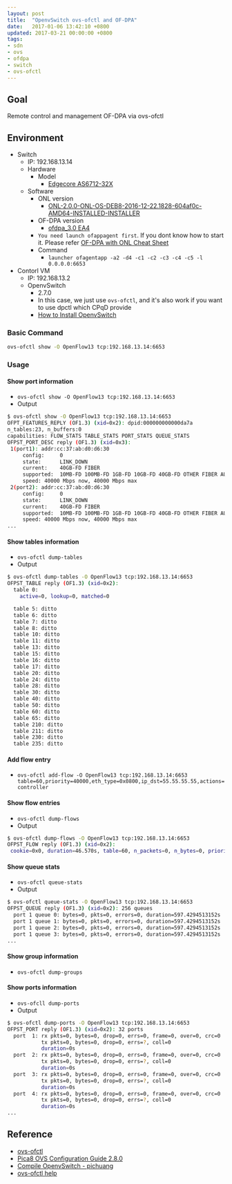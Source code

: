 ```yaml
---
layout: post
title:  "OpenvSwitch ovs-ofctl and OF-DPA"
date:   2017-01-06 13:42:10 +0800
updated: 2017-03-21 00:00:00 +0800
tags:
- sdn
- ovs
- ofdpa
- switch
- ovs-ofctl
---
```


## Goal
Remote control and management OF-DPA via ovs-ofctl

<!--more-->

## Environment
- Switch
  - IP: 192.168.13.14
  - Hardware
    - Model
      - [Edgecore AS6712-32X](http://www.edge-core.com/productsInfo.php?cls=1&cls2=7&cls3=43&id=12)
  - Software
    - ONL version
      - [ONL-2.0.0-ONL-OS-DEB8-2016-12-22.1828-604af0c-AMD64-INSTALLED-INSTALLER](http://opennetlinux.org/binaries/2016.12.22.18.28.604af0c9b3dc9504870c30273ab22f2fb62746c3/ONL-2.0.0-ONL-OS-DEB8-2016-12-22.1828-604af0c-AMD64-INSTALLED-INSTALLER)
    - OF-DPA version
      - [ofdpa_3.0 EA4](https://github.com/onfsdn/atrium-docs/blob/master/16A/ONOS/builds/ofdpa_3.0.4.0%2Baccton1.0~1-1_amd64.deb)
    - `You need launch ofappagent first`. If you dont know how to start it. Please refer [OF-DPA with ONL Cheat Sheet](http://blog.pichuang.com.tw/ofdpa-with-onl-cheat-sheet)
    - Command
      - `launcher ofagentapp -a2 -d4 -c1 -c2 -c3 -c4 -c5 -l 0.0.0.0:6653`
- Contorl VM
  - IP: 192.168.13.2
  - OpenvSwitch
    - 2.7.0
    - In this case, we just use `ovs-ofctl`, and it's also work if you want to use dpctl which CPqD provide
    - [How to Install OpenvSwitch][3]

### Basic Command
```bash
ovs-ofctl show -O OpenFlow13 tcp:192.168.13.14:6653
```

### Usage

#### Show port information
- `ovs-ofctl show -O OpenFlow13 tcp:192.168.13.14:6653`
- Output
```bash
$ ovs-ofctl show -O OpenFlow13 tcp:192.168.13.14:6653
OFPT_FEATURES_REPLY (OF1.3) (xid=0x2): dpid:000000000000da7a
n_tables:23, n_buffers:0
capabilities: FLOW_STATS TABLE_STATS PORT_STATS QUEUE_STATS
OFPST_PORT_DESC reply (OF1.3) (xid=0x3):
 1(port1): addr:cc:37:ab:d0:d6:30
     config:     0
     state:      LINK_DOWN
     current:    40GB-FD FIBER
     supported:  10MB-FD 100MB-FD 1GB-FD 10GB-FD 40GB-FD OTHER FIBER AUTO_NEG AUTO_PAUSE AUTO_PAUSE_ASYM
     speed: 40000 Mbps now, 40000 Mbps max
 2(port2): addr:cc:37:ab:d0:d6:30
     config:     0
     state:      LINK_DOWN
     current:    40GB-FD FIBER
     supported:  10MB-FD 100MB-FD 1GB-FD 10GB-FD 40GB-FD OTHER FIBER AUTO_NEG AUTO_PAUSE AUTO_PAUSE_ASYM
     speed: 40000 Mbps now, 40000 Mbps max
...
```

#### Show tables information
- `ovs-ofctl dump-tables`
- Output
```bash
$ ovs-ofctl dump-tables -O OpenFlow13 tcp:192.168.13.14:6653
OFPST_TABLE reply (OF1.3) (xid=0x2):
  table 0:
    active=0, lookup=0, matched=0

  table 5: ditto
  table 6: ditto
  table 7: ditto
  table 8: ditto
  table 10: ditto
  table 11: ditto
  table 13: ditto
  table 15: ditto
  table 16: ditto
  table 17: ditto
  table 20: ditto
  table 24: ditto
  table 28: ditto
  table 30: ditto
  table 40: ditto
  table 50: ditto
  table 60: ditto
  table 65: ditto
  table 210: ditto
  table 211: ditto
  table 230: ditto
  table 235: ditto
```

#### Add flow entry
- `ovs-ofctl add-flow -O OpenFlow13 tcp:192.168.13.14:6653 table=60,priority=40000,eth_type=0x0800,ip_dst=55.55.55.55,actions=controller`

#### Show flow entries
- `ovs-ofctl dump-flows`
- Output
```bash
$ ovs-ofctl dump-flows -O OpenFlow13 tcp:192.168.13.14:6653
OFPST_FLOW reply (OF1.3) (xid=0x2):
 cookie=0x0, duration=46.570s, table=60, n_packets=0, n_bytes=0, priority=40000,ip,nw_dst=55.55.55.55 actions=CONTROLLER:65535
```

#### Show queue stats
- `ovs-ofctl queue-stats`
- Output
```bash
$ ovs-ofctl queue-stats -O OpenFlow13 tcp:192.168.13.14:6653
OFPST_QUEUE reply (OF1.3) (xid=0x2): 256 queues
  port 1 queue 0: bytes=0, pkts=0, errors=0, duration=597.4294513152s
  port 1 queue 1: bytes=0, pkts=0, errors=0, duration=597.4294513152s
  port 1 queue 2: bytes=0, pkts=0, errors=0, duration=597.4294513152s
  port 1 queue 3: bytes=0, pkts=0, errors=0, duration=597.4294513152s
...
```

#### Show group information
- `ovs-ofctl dump-groups`

#### Show ports information
- `ovs-ofcll dump-ports`
- Output
```bash
$ ovs-ofctl dump-ports -O OpenFlow13 tcp:192.168.13.14:6653
OFPST_PORT reply (OF1.3) (xid=0x2): 32 ports
  port  1: rx pkts=0, bytes=0, drop=0, errs=0, frame=0, over=0, crc=0
           tx pkts=0, bytes=0, drop=0, errs=?, coll=0
           duration=0s
  port  2: rx pkts=0, bytes=0, drop=0, errs=0, frame=0, over=0, crc=0
           tx pkts=0, bytes=0, drop=0, errs=?, coll=0
           duration=0s
  port  3: rx pkts=0, bytes=0, drop=0, errs=0, frame=0, over=0, crc=0
           tx pkts=0, bytes=0, drop=0, errs=?, coll=0
           duration=0s
  port  4: rx pkts=0, bytes=0, drop=0, errs=0, frame=0, over=0, crc=0
           tx pkts=0, bytes=0, drop=0, errs=?, coll=0
           duration=0s
...
```

## Reference
- [ovs-ofctl][1]
- [Pica8 OVS Configuration Guide 2.8.0][2]
- [Compile OpenvSwitch - pichuang][3]
- [ovs-ofctl help][4]

[1]: http://openvswitch.org/support/dist-docs/ovs-ofctl.8.txt
[2]: http://www.pica8.com/wp-content/uploads/2015/09/v2.8/html/ovs-configuration-guide/
[3]: http://blog.pichuang.com.tw/compile-openvswitch/
[4]: https://gist.github.com/pichuang/a901ea8d9870728bf8eebaab548e037c